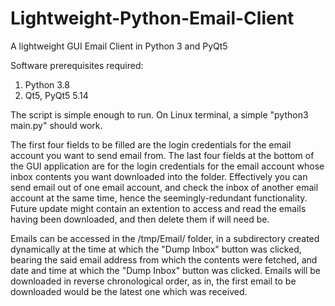 # Lightweight-Python-Email-Client
A lightweight GUI Email Client in Python 3 and PyQt5

Software prerequisites required:
1. Python 3.8
2. Qt5, PyQt5 5.14

The script is simple enough to run. On Linux terminal, a simple "python3 main.py" should work. 

The first four fields to be filled are the login credentials for the email account you want to send email from. The last four fields at the bottom of the GUI application are for the login credentials for the email account whose inbox contents you want downloaded into the folder. Effectively you can send email out of one email account, and check the inbox of another email account at the same time, hence the seemingly-redundant functionality. 
Future update might contain an extention to access and read the emails having been downloaded, and then delete them if will need be. 

Emails can be accessed in the /tmp/Email/ folder, in a subdirectory created dynamically at the time at which the "Dump Inbox" button was clicked, bearing the said email address from which the contents were fetched, and date and time at which the "Dump Inbox" button was clicked. Emails will be downloaded in reverse chronological order, as in, the first email to be downloaded would be the latest one which was received. 
